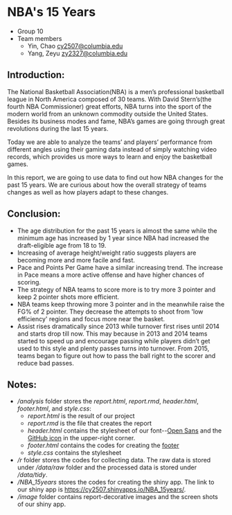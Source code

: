 # NBA's 15 Years

+ Group 10
+ Team members
	+ Yin, Chao cy2507@columbia.edu
	+ Yang, Zeyu zy2327@columbia.edu


## Introduction:

The National Basketball Association(NBA) is a men’s professional basketball league in North America composed of 30 teams. With David Stern’s(the fourth NBA Commissioner) great efforts, NBA turns into the sport of the modern world from an unknown commodity outside the United States. Besides its business modes and fame, NBA’s games are going through great revolutions during the last 15 years.

Today we are able to analyze the teams’ and players’ performance from different angles using their gaming data instead of simply watching video records, which provides us more ways to learn and enjoy the basketball games.

In this report, we are going to use data to find out how NBA changes for the past 15 years. We are curious about how the overall strategy of teams changes as well as how players adapt to these changes.

## Conclusion:

+ The age distribution for the past 15 years is almost the same while the minimum age has increased by 1 year since NBA had increased the draft-eligible age from 18 to 19.
+ Increasing of average height/weight ratio suggests players are becoming more and more facile and fast.
+ Pace and Points Per Game have a similar increasing trend. The increase in Pace means a more active offense and have higher chances of scoring.
+ The strategy of NBA teams to score more is to try more 3 pointer and keep 2 pointer shots more efficient.
+ NBA teams keep throwing more 3 pointer and in the meanwhile raise the FG% of 2 pointer. They decrease the attempts to shoot from 'low efficiency' regions and focus more near the basket.
+ Assist rises dramatically since 2013 while turnover first rises until 2014 and starts drop till now. This may because in 2013 and 2014 teams started to speed up and encourage passing while players didn’t get used to this style and plenty passes turns into turnover. From 2015, teams began to figure out how to pass the ball right to the scorer and reduce bad passes.

## Notes:
+ _/analysis_ folder stores the _report.html_, _report.rmd_, _header.html_, _footer.html_, and _style.css_:
	+ _report.html_ is the result of our project
	+ _report.rmd_ is the file that creates the report
	+ _header.html_ contains the stylesheet of our font--[Open Sans](https://fonts.google.com/specimen/Open+Sans) and the [GitHub icon](https://github.com/tholman/github-corners) in the upper-right corner.
	+ _footer.html_ contains the codes for creating the [footer](https://holtzy.github.io/Pimp-my-rmd/#footer_and_header)
	+ _style.css_ contains the stylesheet
+ _/r_ folder stores the codes for collecting data. The raw data is stored under _/data/raw_ folder and the processed data is stored under _/data/tidy_.
+ _/NBA_15years_ stores the codes for creating the shiny app. The link to our shiny app is https://cy2507.shinyapps.io/NBA_15years/.
+ _/image_ folder contains report-decorative images and the screen shots of our shiny app.
